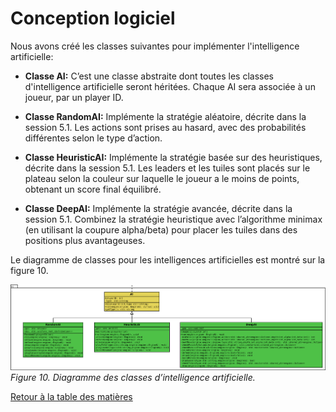 # Conception logiciel
  
  Nous avons créé les classes suivantes pour implémenter l'intelligence artificielle:  
  
  * **Classe AI:** C’est une classe abstraite dont toutes les classes d'intelligence artificielle seront héritées. Chaque AI sera associée à un joueur, par un player ID.    
  
  * **Classe RandomAI:** Implémente la stratégie aléatoire, décrite dans la session 5.1. Les actions sont prises au hasard, avec des probabilités différentes selon le type d’action.        

  * **Classe HeuristicAI:** Implémente la stratégie basée sur des heuristiques, décrite dans la session 5.1. Les leaders et les tuiles sont placés sur le plateau selon la couleur sur laquelle le joueur a le moins de points, obtenant un score final équilibré.  

  * **Classe DeepAI:** Implémente la stratégie avancée, décrite dans la session 5.1. Combinez la stratégie heuristique avec l’algorithme minimax (en utilisant la coupure alpha/beta) pour placer les tuiles dans des positions plus avantageuses.   
  
  
  Le diagramme de classes pour les intelligences artificielles est montré sur la figure 10.    
  
  
  ![alt text](../images/ai.png "AI diagram")  
  *Figure 10. Diagramme des classes d’intelligence artificielle.*  

[Retour à la table des matières](../Rapport.md)